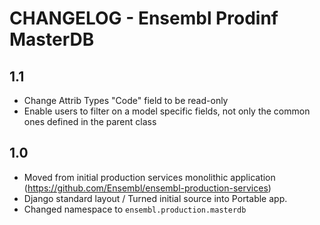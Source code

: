 CHANGELOG - Ensembl Prodinf MasterDB
====================================

1.1
---
- Change Attrib Types "Code" field to be read-only
- Enable users to filter on a model specific fields, not only the common ones defined in the parent class


1.0
---
- Moved from initial production services monolithic application (https://github.com/Ensembl/ensembl-production-services)
- Django standard layout / Turned initial source into Portable app.
- Changed namespace to `ensembl.production.masterdb`


